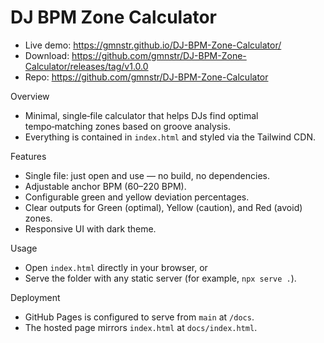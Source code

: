 # DJ BPM Zone Calculator

- Live demo: https://gmnstr.github.io/DJ-BPM-Zone-Calculator/
- Download: https://github.com/gmnstr/DJ-BPM-Zone-Calculator/releases/tag/v1.0.0
- Repo: https://github.com/gmnstr/DJ-BPM-Zone-Calculator

Overview
- Minimal, single‑file calculator that helps DJs find optimal tempo‑matching zones based on groove analysis.
- Everything is contained in `index.html` and styled via the Tailwind CDN.

Features
- Single file: just open and use — no build, no dependencies.
- Adjustable anchor BPM (60–220 BPM).
- Configurable green and yellow deviation percentages.
- Clear outputs for Green (optimal), Yellow (caution), and Red (avoid) zones.
- Responsive UI with dark theme.

Usage
- Open `index.html` directly in your browser, or
- Serve the folder with any static server (for example, `npx serve .`).

Deployment
- GitHub Pages is configured to serve from `main` at `/docs`.
- The hosted page mirrors `index.html` at `docs/index.html`.

